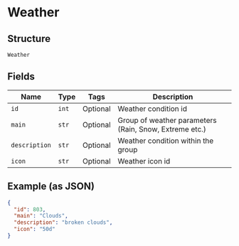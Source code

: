 
# Weather

## Structure

`Weather`

## Fields

| Name | Type | Tags | Description |
|  --- | --- | --- | --- |
| `id` | `int` | Optional | Weather condition id |
| `main` | `str` | Optional | Group of weather parameters (Rain, Snow, Extreme etc.) |
| `description` | `str` | Optional | Weather condition within the group |
| `icon` | `str` | Optional | Weather icon id |

## Example (as JSON)

```json
{
  "id": 803,
  "main": "Clouds",
  "description": "broken clouds",
  "icon": "50d"
}
```

